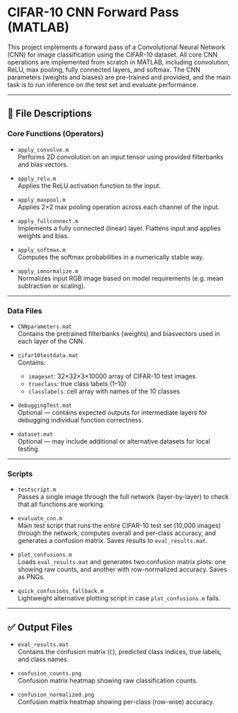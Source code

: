 # CIFAR-10 CNN Forward Pass (MATLAB)

This project implements a forward pass of a Convolutional Neural Network (CNN) for image classification using the CIFAR-10 dataset. All core CNN operations are implemented from scratch in MATLAB, including convolution, ReLU, max pooling, fully connected layers, and softmax. The CNN parameters (weights and biases) are pre-trained and provided, and the main task is to run inference on the test set and evaluate performance.

---

## 🧾 File Descriptions

### Core Functions (Operators)
- `apply_convolve.m`  
  Performs 2D convolution on an input tensor using provided filterbanks and bias vectors.

- `apply_relu.m`  
  Applies the ReLU activation function to the input.

- `apply_maxpool.m`  
  Applies 2×2 max pooling operation across each channel of the input.

- `apply_fullconnect.m`  
  Implements a fully connected (linear) layer. Flattens input and applies weights and bias.

- `apply_softmax.m`  
  Computes the softmax probabilities in a numerically stable way.

- `apply_imnormalize.m`  
  Normalizes input RGB image based on model requirements (e.g. mean subtraction or scaling).

---

### Data Files
- `CNNparameters.mat`  
  Contains the pretrained filterbanks (weights) and biasvectors used in each layer of the CNN.

- `cifar10testdata.mat`  
  Contains:
  - `imageset`: 32×32×3×10000 array of CIFAR-10 test images  
  - `trueclass`: true class labels (1–10)  
  - `classlabels`: cell array with names of the 10 classes

- `debuggingTest.mat`  
  Optional — contains expected outputs for intermediate layers for debugging individual function correctness.

- `dataset.mat`  
  Optional — may include additional or alternative datasets for local testing.

---

### Scripts
- `testscript.m`  
  Passes a single image through the full network (layer-by-layer) to check that all functions are working.

- `evaluate_cnn.m`  
  Main test script that runs the entire CIFAR-10 test set (10,000 images) through the network, computes overall and per-class accuracy, and generates a confusion matrix. Saves results to `eval_results.mat`.

- `plot_confusions.m`  
  Loads `eval_results.mat` and generates two confusion matrix plots: one showing raw counts, and another with row-normalized accuracy. Saves as PNGs.

- `quick_confusions_fallback.m`  
  Lightweight alternative plotting script in case `plot_confusions.m` fails.

---

## ✅ Output Files
- `eval_results.mat`  
  Contains the confusion matrix (`C`), predicted class indices, true labels, and class names.

- `confusion_counts.png`  
  Confusion matrix heatmap showing raw classification counts.

- `confusion_normalized.png`  
  Confusion matrix heatmap showing per-class (row-wise) accuracy.


